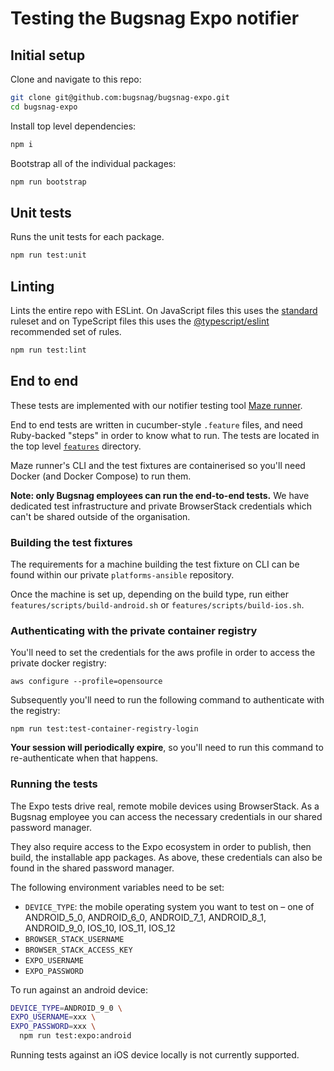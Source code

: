 # Testing the Bugsnag Expo notifier

## Initial setup

Clone and navigate to this repo:

```sh
git clone git@github.com:bugsnag/bugsnag-expo.git
cd bugsnag-expo
```

Install top level dependencies:

```js
npm i
```

Bootstrap all of the individual packages:

```sh
npm run bootstrap
```

## Unit tests

Runs the unit tests for each package.

```sh
npm run test:unit
```

## Linting

Lints the entire repo with ESLint. On JavaScript files this uses the [standard](https://github.com/standard/eslint-config-standard) ruleset and on TypeScript files this uses the [@typescript/eslint](https://github.com/typescript-eslint/typescript-eslint/tree/master/packages/eslint-plugin) recommended set of rules.

```sh
npm run test:lint
```

## End to end

These tests are implemented with our notifier testing tool [Maze runner](https://github.com/bugsnag/maze-runner).

End to end tests are written in cucumber-style `.feature` files, and need Ruby-backed "steps" in order to know what to run. The tests are located in the top level [`features`](/features/) directory.

Maze runner's CLI and the test fixtures are containerised so you'll need Docker (and Docker Compose) to run them.

__Note: only Bugsnag employees can run the end-to-end tests.__ We have dedicated test infrastructure and private BrowserStack credentials which can't be shared outside of the organisation.

### Building the test fixtures

The requirements for a machine building the test fixture on CLI can be found within our private `platforms-ansible` repository.

Once the machine is set up, depending on the build type, run either `features/scripts/build-android.sh` or `features/scripts/build-ios.sh`.

### Authenticating with the private container registry

You'll need to set the credentials for the aws profile in order to access the private docker registry:

```
aws configure --profile=opensource
```

Subsequently you'll need to run the following command to authenticate with the registry:

```
npm run test:test-container-registry-login
```

__Your session will periodically expire__, so you'll need to run this command to re-authenticate when that happens.

### Running the tests

The Expo tests drive real, remote mobile devices using BrowserStack. As a Bugsnag employee you can access the necessary credentials in our shared password manager.

They also require access to the Expo ecosystem in order to publish, then build, the installable app packages. As above, these credentials can also be found in the shared password manager.

The following environment variables need to be set:

- `DEVICE_TYPE`: the mobile operating system you want to test on – one of ANDROID_5_0, ANDROID_6_0, ANDROID_7_1, ANDROID_8_1, ANDROID_9_0, IOS_10, IOS_11, IOS_12
- `BROWSER_STACK_USERNAME`
- `BROWSER_STACK_ACCESS_KEY`
- `EXPO_USERNAME`
- `EXPO_PASSWORD`

To run against an android device:

```sh
DEVICE_TYPE=ANDROID_9_0 \
EXPO_USERNAME=xxx \
EXPO_PASSWORD=xxx \
  npm run test:expo:android
```

Running tests against an iOS device locally is not currently supported.
